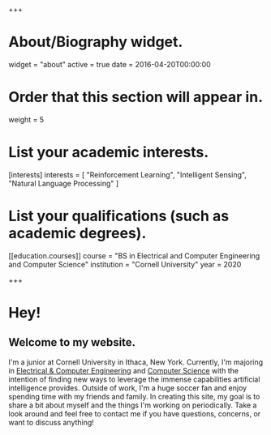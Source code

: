 +++
# About/Biography widget.
widget = "about"
active = true
date = 2016-04-20T00:00:00

# Order that this section will appear in.
weight = 5

# List your academic interests.
[interests]
  interests = [
    "Reinforcement Learning",
    "Intelligent Sensing",
    "Natural Language Processing"
  ]

# List your qualifications (such as academic degrees).
[[education.courses]]
  course = "BS in Electrical and Computer Engineering and Computer Science"
  institution = "Cornell University"
  year = 2020

 
+++


# Hey!
## Welcome to my website.
I'm a junior at Cornell University in Ithaca, New York. Currently, I'm majoring in [Electrical & Computer Engineering](https://www.ece.cornell.edu/) and [Computer Science](https://www.cs.cornell.edu/) with the intention of finding new ways to leverage the immense capabilities artificial intelligence provides. Outside of work, I'm a huge soccer fan and enjoy spending time with my friends and family. In creating this site, my goal is to share a bit about myself and the things I'm working on periodically. Take a look around and feel free to contact me if you have questions, concerns, or want to discuss anything!
